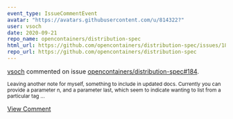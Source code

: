 ```yaml
---
event_type: IssueCommentEvent
avatar: "https://avatars.githubusercontent.com/u/814322?"
user: vsoch
date: 2020-09-21
repo_name: opencontainers/distribution-spec
html_url: https://github.com/opencontainers/distribution-spec/issues/184
repo_url: https://github.com/opencontainers/distribution-spec
---
```


<a href='https://github.com/vsoch' target='_blank'>vsoch</a> commented on issue <a href='https://github.com/opencontainers/distribution-spec/issues/184' target='_blank'>opencontainers/distribution-spec#184</a>.

<small>Leaving another note for myself, something to include in updated docs. Currently you can provide a parameter n, and a parameter last, which seem to indicate wanting to list from a particular tag...</small>

<a href='https://github.com/opencontainers/distribution-spec/issues/184' target='_blank'>View Comment</a>